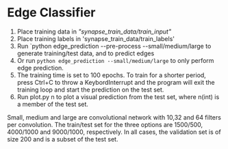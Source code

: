 # Edge Classifier

1. Place training data in *"synapse_train_data/train_input"*
2. Place training labels in 'synapse_train_data/train_labels'
3. Run `python edge_prediction --pre-process --small/medium/large to generate training/test data, and to predict edges
4. Or run `python edge_prediction --small/medium/large` to only perform edge prediction.
5. The training time is set to 100 epochs. To train for a shorter period, press
   Ctrl+C to throw a KeybordInterrupt and the program will exit the training
   loop and start the prediction on the test set. 
6. Run plot.py n to plot a visual prediction from the test set, where n(int) is
   a member of the test set.

Small, medium and large are convolutional network with 10,32 and 64 filters per
convolution. The train/test set for the three options are 1500/500, 4000/1000
and 9000/1000, respectively. In all cases, the validation set is of size 200
and is a subset of the test set.